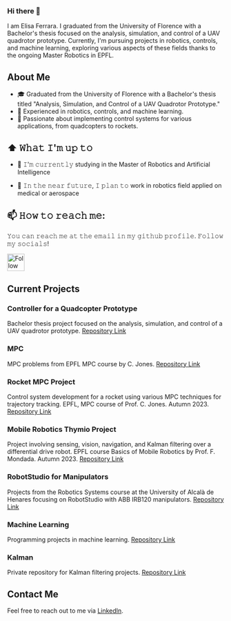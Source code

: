 ### Hi there 👋

I am Elisa Ferrara. I graduated from the University of Florence with a Bachelor's thesis focused on the analysis, simulation, and control of a UAV quadrotor prototype. Currently, I'm pursuing projects in robotics, controls, and machine learning, exploring various aspects of these fields thanks to the ongoing Master Robotics in EPFL.






## About Me
- 🎓 Graduated from the University of Florence with a Bachelor's thesis titled "Analysis, Simulation, and Control of a UAV Quadrotor Prototype."
- 🌟 Experienced in robotics, controls, and machine learning.
- 🚀 Passionate about implementing control systems for various applications, from quadcopters to rockets.

## ⬆ 𝚆𝚑𝚊𝚝 𝙸'𝚖 𝚞𝚙 𝚝𝚘
- 🔨 𝙸'𝚖 𝚌𝚞𝚛𝚛𝚎𝚗𝚝𝚕𝚢 studying in the Master of Robotics and Artificial Intelligence

- 🎯 𝙸𝚗 𝚝𝚑𝚎 𝚗𝚎𝚊𝚛 𝚏𝚞𝚝𝚞𝚛𝚎, 𝙸 𝚙𝚕𝚊𝚗 𝚝𝚘 work in robotics field applied on medical or aerospace

## 📫 𝙷𝚘𝚠 𝚝𝚘 𝚛𝚎𝚊𝚌𝚑 𝚖𝚎:
𝚈𝚘𝚞 𝚌𝚊𝚗 𝚛𝚎𝚊𝚌𝚑 𝚖𝚎 𝚊𝚝 𝚝𝚑𝚎 𝚎𝚖𝚊𝚒𝚕 𝚒𝚗 𝚖𝚢 𝚐𝚒𝚝𝚑𝚞𝚋 𝚙𝚛𝚘𝚏𝚒𝚕𝚎. 𝙵𝚘𝚕𝚕𝚘𝚠 𝚖𝚢 𝚜𝚘𝚌𝚒𝚊𝚕𝚜!

[<img src="https://raw.githubusercontent.com/Raymo111/Raymo111/master/socials/linkedin.png" height="40em" align="center" alt="Follow Lapo on LinkedIn" title="Follow Lapo on LinkedIn"/>](https://www.linkedin.com/in/lapo-carrieri/)

## Current Projects
### Controller for a Quadcopter Prototype
Bachelor thesis project focused on the analysis, simulation, and control of a UAV quadrotor prototype.
[Repository Link](https://github.com/elisaaferraraa/Controller-for-a-quadcopter-prototype)

### MPC
MPC problems from EPFL MPC course by C. Jones.
[Repository Link](https://github.com/elisaaferraraa/MPC)

### Rocket MPC Project
Control system development for a rocket using various MPC techniques for trajectory tracking. EPFL, MPC course of Prof. C. Jones. Autumn 2023.
[Repository Link](https://github.com/elisaaferraraa/Rocket_MPC_project)

### Mobile Robotics Thymio Project
Project involving sensing, vision, navigation, and Kalman filtering over a differential drive robot. EPFL course Basics of Mobile Robotics by Prof. F. Mondada. Autumn 2023.
[Repository Link](https://github.com/elisaaferraraa/Mobile-Robotics-Thymio-project)

### RobotStudio for Manipulators
Projects from the Robotics Systems course at the University of Alcalà de Henares focusing on RobotStudio with ABB IRB120 manipulators.
[Repository Link](https://github.com/elisaaferraraa/RobotStudio-for-Manipulators)

### Machine Learning
Programming projects in machine learning.
[Repository Link](https://github.com/elisaaferraraa/Machine-Learning)

### Kalman
Private repository for Kalman filtering projects.
[Repository Link](https://github.com/elisaaferraraa/kalman)

## Contact Me
Feel free to reach out to me via [LinkedIn](https://www.linkedin.com/in/elisa-ferrara).






